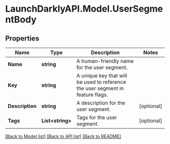 # LaunchDarklyAPI.Model.UserSegmentBody
## Properties

Name | Type | Description | Notes
------------ | ------------- | ------------- | -------------
**Name** | **string** | A human-friendly name for the user segment. | 
**Key** | **string** | A unique key that will be used to reference the user segment in feature flags. | 
**Description** | **string** | A description for the user segment. | [optional] 
**Tags** | **List&lt;string&gt;** | Tags for the user segment. | [optional] 

[[Back to Model list]](../README.md#documentation-for-models) [[Back to API list]](../README.md#documentation-for-api-endpoints) [[Back to README]](../README.md)

